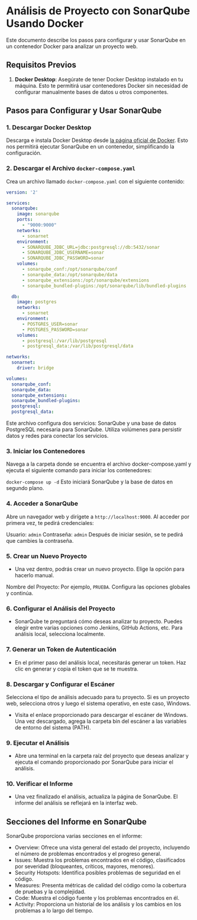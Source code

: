 # Análisis de Proyecto con SonarQube Usando Docker

Este documento describe los pasos para configurar y usar SonarQube en un contenedor Docker para analizar un proyecto web.

## Requisitos Previos

1. **Docker Desktop**: Asegúrate de tener Docker Desktop instalado en tu máquina. Esto te permitirá usar contenedores Docker sin necesidad de configurar manualmente bases de datos u otros componentes.

## Pasos para Configurar y Usar SonarQube

### 1. Descargar Docker Desktop

Descarga e instala Docker Desktop desde [la página oficial de Docker](https://www.docker.com/products/docker-desktop). Esto nos permitirá ejecutar SonarQube en un contenedor, simplificando la configuración.

### 2. Descargar el Archivo `docker-compose.yaml`

Crea un archivo llamado `docker-compose.yaml` con el siguiente contenido:

```yaml
version: '2'

services:
  sonarqube:
    image: sonarqube
    ports:
      - "9000:9000"
    networks:
      - sonarnet
    environment:
      - SONARQUBE_JDBC_URL=jdbc:postgresql://db:5432/sonar
      - SONARQUBE_JDBC_USERNAME=sonar
      - SONARQUBE_JDBC_PASSWORD=sonar
    volumes:
      - sonarqube_conf:/opt/sonarqube/conf
      - sonarqube_data:/opt/sonarqube/data
      - sonarqube_extensions:/opt/sonarqube/extensions
      - sonarqube_bundled-plugins:/opt/sonarqube/lib/bundled-plugins

  db:
    image: postgres
    networks:
      - sonarnet
    environment:
      - POSTGRES_USER=sonar
      - POSTGRES_PASSWORD=sonar
    volumes:
      - postgresql:/var/lib/postgresql
      - postgresql_data:/var/lib/postgresql/data

networks:
  sonarnet:
    driver: bridge

volumes:
  sonarqube_conf:
  sonarqube_data:
  sonarqube_extensions:
  sonarqube_bundled-plugins:
  postgresql:
  postgresql_data:
```
Este archivo configura dos servicios: SonarQube y una base de datos PostgreSQL necesaria para SonarQube. Utiliza volúmenes para persistir datos y redes para conectar los servicios.

### 3. Iniciar los Contenedores
Navega a la carpeta donde se encuentra el archivo docker-compose.yaml y ejecuta el siguiente comando para iniciar los contenedores:

`docker-compose up -d`
Esto iniciará SonarQube y la base de datos en segundo plano.

### 4. Acceder a SonarQube
Abre un navegador web y dirígete a `http://localhost:9000`. Al acceder por primera vez, te pedirá credenciales:

Usuario: `admin`
Contraseña: `admin`
Después de iniciar sesión, se te pedirá que cambies la contraseña.

### 5. Crear un Nuevo Proyecto
- Una vez dentro, podrás crear un nuevo proyecto. Elige la opción para hacerlo manual.

Nombre del Proyecto: Por ejemplo, `PRUEBA`.
Configura las opciones globales y continúa.
### 6. Configurar el Análisis del Proyecto
- SonarQube te preguntará cómo deseas analizar tu proyecto. Puedes elegir entre varias opciones como Jenkins, GitHub Actions, etc. Para análisis local, selecciona localmente.

### 7. Generar un Token de Autenticación
- En el primer paso del análisis local, necesitarás generar un token. Haz clic en generar y copia el token que se te muestra.

### 8. Descargar y Configurar el Escáner
Selecciona el tipo de análisis adecuado para tu proyecto. Si es un proyecto web, selecciona otros y luego el sistema operativo, en este caso, Windows.

- Visita el enlace proporcionado para descargar el escáner de Windows. Una vez descargado, agrega la carpeta bin del escáner a las variables de entorno del sistema (PATH).

### 9. Ejecutar el Análisis
- Abre una terminal en la carpeta raíz del proyecto que deseas analizar y ejecuta el comando proporcionado por SonarQube para iniciar el análisis.

### 10. Verificar el Informe
- Una vez finalizado el análisis, actualiza la página de SonarQube. El informe del análisis se reflejará en la interfaz web.

## Secciones del Informe en SonarQube
SonarQube proporciona varias secciones en el informe:

- Overview: Ofrece una vista general del estado del proyecto, incluyendo el número de problemas encontrados y el progreso general.
- Issues: Muestra los problemas encontrados en el código, clasificados por severidad (bloqueantes, críticos, mayores, menores).
- Security Hotspots: Identifica posibles problemas de seguridad en el código.
- Measures: Presenta métricas de calidad del código como la cobertura de pruebas y la complejidad.
- Code: Muestra el código fuente y los problemas encontrados en él.
- Activity: Proporciona un historial de los análisis y los cambios en los problemas a lo largo del tiempo.

